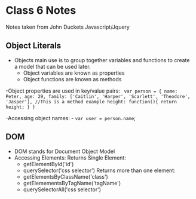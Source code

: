 # Class 6 Notes
Notes taken from John Duckets Javascript/Jquery

## Object Literals
  - Objects main use is to group together variables and functions to create a model that can be used later. 
    - Object variables are known as properties
    - Object functions are known as methods
   
   -Object properties are used in key/value pairs: 
    ```
    var person = {
      name: Peter,
      age: 29,
      family: ['Caitlin', 'Harper', 'Scarlett', 'Theodore', 'Jasper'],
      //This is a method example
      height: function(){
        return height;
      }
      }```
   
   -Accessing object names: 
    - `var user = person.name`;
    
    
## DOM
  - DOM stands for Document Object Model
  - Accessing Elements: 
    Returns Single Element:
      - getElementById('id')
      - querySelector('css selector')
    Returns more than one element: 
      - getElementsByClassName('class')
      - getElemementsByTagName('tagName')
      - querySelectorAll('css selector')
    
